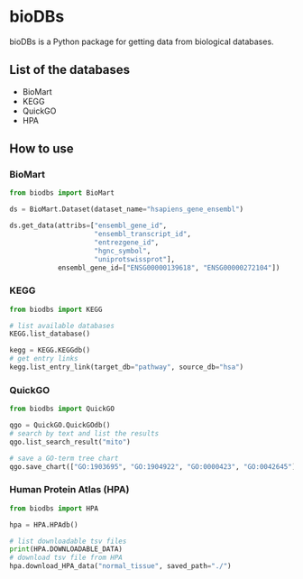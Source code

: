 # bioDBs
bioDBs is a Python package for getting data from biological databases.

## List of the databases
* BioMart
* KEGG
* QuickGO
* HPA

## How to use

### BioMart
```python
from biodbs import BioMart

ds = BioMart.Dataset(dataset_name="hsapiens_gene_ensembl")

ds.get_data(attribs=["ensembl_gene_id", 
                     "ensembl_transcript_id", 
                     "entrezgene_id", 
                     "hgnc_symbol", 
                     "uniprotswissprot"],
            ensembl_gene_id=["ENSG00000139618", "ENSG00000272104"])
```

### KEGG
```python
from biodbs import KEGG

# list available databases
KEGG.list_database()

kegg = KEGG.KEGGdb()
# get entry links
kegg.list_entry_link(target_db="pathway", source_db="hsa")
```

### QuickGO
```python
from biodbs import QuickGO

qgo = QuickGO.QuickGOdb()
# search by text and list the results
qgo.list_search_result("mito")

# save a GO-term tree chart
qgo.save_chart(["GO:1903695", "GO:1904922", "GO:0000423", "GO:0042645"], "test.png")

```

### Human Protein Atlas (HPA)
```python
from biodbs import HPA

hpa = HPA.HPAdb()

# list downloadable tsv files
print(HPA.DOWNLOADABLE_DATA)
# download tsv file from HPA
hpa.download_HPA_data("normal_tissue", saved_path="./")

```